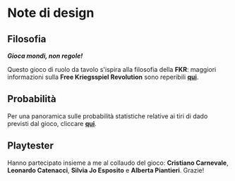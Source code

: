 # Note di design

## Filosofia

***Gioca mondi, non regole!***

Questo gioco di ruolo da tavolo s'ispira alla filosofia della **FKR**: maggiori informazioni sulla **Free Kriegsspiel Revolution** sono reperibili [**qui**](https://www.eclecticagdr.it/2022/04/28/free-kriegsspiel-revolution/).

## Probabilità

Per una panoramica sulle probabilità statistiche relative ai tiri di dado previsti dal gioco, cliccare [**qui**](https://snake-eyes.io/?script=LTAEDZgLlAzBDANoglgWwKYDsAuB7AKBFAHZgBOGAZwFcBjOjKqvUeUGrUOvK-IsAEYADAGpq9Rs0IEcoALygA3gCZQAKlAATACwAaUACJdoUdp2GDazSbMqDxnafPOVl0NZdh7R214+GAL4EAA4ATii4APpaKIwAFDgAlASyCsp+WuAOmeDuua45TmZZrvnF2uCg3kXOpd5BoRHRsQnJqXKKSpkAHLUlPeV1PYW+FVojdkMD1R792iMNweGRODFxGIkpaV2ZIvNaItPaIqOOdadTBnvCsz7nJadLTavrbdudGVUl+r7f5vl-n57qUfmVrkCnDU-nUoQFls01q1Nu0dspPFkckC8lYNJUzqD8VcPHj6nMYSUqs8Vi0NlsOulukC+hSFoDhgTmeCiQs7liOdTEW8UR9GYTDsJ+Y9hOzpZyLrdieKnuTjECVW4Ea9kfS0d1JuYcgbdPljRUQWbuRNYXzfJbBdq6ajPvq6tk7W7TW6Ccb-m5rr7bcZAw7ae8GV0MSzg8N3FGfRzifHoTGZqGkU7RbtjfsPdKvXK7EaFVac7cU9a5enhbqXRLYTlLgDrk3gY3FS4la24SDu3dGjSM+G9fXKe3PS2O4Te1O-flW1TVaP8dWdc6xa3o8uJvOpwaZ4mApOBUvN-2tWGRRH0aTc8ZW0dcTYmwfC0eSc-y6epxqB0K19sg6+IIbgvLg8SHCogGIr4KgymBOAQXBSRAA).

## Playtester
Hanno partecipato insieme a me al collaudo del gioco: **Cristiano Carnevale**, **Leonardo Catenacci**, **Silvia Jo Esposito** e **Alberta Piantieri**. Grazie!
